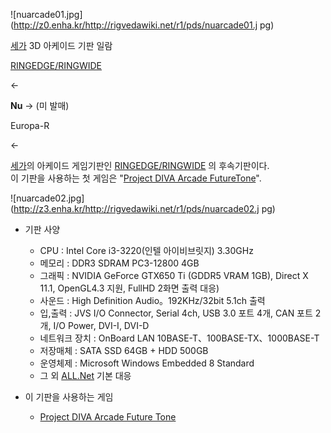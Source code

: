 ![nuarcade01.jpg](http://z0.enha.kr/http://rigvedawiki.net/r1/pds/nuarcade01.j
pg)

[세가](%EC%84%B8%EA%B0%80.md) 3D 아케이드 기판 일람

[RINGEDGE/RINGWIDE](RINGEDGE/RINGWIDE.md)

<\-

**Nu**
->
(미 발매)

Europa-R

<\-

[세가](%EC%84%B8%EA%B0%80.md)의 아케이드 게임기판인
[RINGEDGE/RINGWIDE](RINGEDGE/RINGWIDE.md) 의 후속기판이다.  
이 기판을 사용하는 첫 게임은 "[Project DIVA Arcade FutureTone](Project%20DIVA%20Arcade%20Future%20Tone.md)".

![nuarcade02.jpg](http://z3.enha.kr/http://rigvedawiki.net/r1/pds/nuarcade02.j
pg)

  * 기판 사양  

    * CPU : Intel Core i3-3220(인텔 아이비브릿지) 3.30GHz 
    * 메모리 : DDR3 SDRAM PC3-12800 4GB
    * 그래픽 : NVIDIA GeForce GTX650 Ti (GDDR5 VRAM 1GB), Direct X 11.1, OpenGL4.3 지원, FullHD 2화면 출력 대응)
    * 사운드 : High Definition Audio。192KHz/32bit 5.1ch 출력
    * 입,출력 : JVS I/O Connector, Serial 4ch, USB 3.0 포트 4개, CAN 포트 2개, I/O Power, DVI-I, DVI-D 
    * 네트워크 장치 : OnBoard LAN 10BASE-T、100BASE-TX、1000BASE-T
    * 저장매체 : SATA SSD 64GB + HDD 500GB
    * 운영체제 : Microsoft Windows Embedded 8 Standard 
    * 그 외 [ALL.Net](ALL.Net.md) 기본 대응  

  * 이 기판을 사용하는 게임  

    * [Project DIVA Arcade Future Tone](Project%20DIVA%20Arcade%20Future%20Tone.md)

